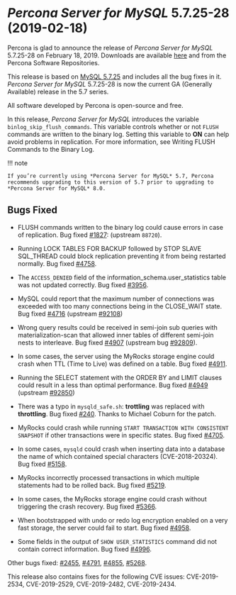 # *Percona Server for MySQL* 5.7.25-28 (2019-02-18)

Percona is glad to announce the release of *Percona Server for MySQL* 5.7.25-28 on
February 18, 2019. Downloads are available [here](http://www.percona.com/downloads/Percona-Server-5.7/Percona-Server-5.7.25-28/)
and from the Percona Software Repositories.

This release is based on [MySQL 5.7.25](http://dev.mysql.com/doc/relnotes/mysql/5.7/en/news-5-7-25.html) and includes
all the bug fixes in it. *Percona Server for MySQL* 5.7.25-28 is now the current GA
(Generally Available) release in the 5.7 series.

All software developed by Percona is open-source and free.

In this release, *Percona Server for MySQL* introduces the variable `binlog_skip_flush_commands`. This variable controls whether or not `FLUSH` commands are written to the binary log. Setting this variable to **ON** can help avoid problems in replication. For more information, see Writing FLUSH Commands to the Binary Log.

!!! note

    If you’re currently using *Percona Server for MySQL* 5.7, Percona recommends upgrading to this version of 5.7 prior to upgrading to *Percona Server for MySQL* 8.0.

## Bugs Fixed

* FLUSH commands written to the binary log could cause errors in case
of replication. Bug fixed [#1827](https://jira.percona.com/browse/PS-1827): (upstream `88720`).

* Running LOCK TABLES FOR BACKUP followed by STOP SLAVE SQL_THREAD
could block replication preventing it from being restarted
normally. Bug fixed [#4758](https://jira.percona.com/browse/PS-4758).

* The `ACCESS_DENIED` field of the
information_schema.user_statistics table was not updated
correctly. Bug fixed [#3956](https://jira.percona.com/browse/PS-3956).

* MySQL could report that the maximum number of connections was
exceeded with too many connections being in the CLOSE_WAIT state. Bug
fixed [#4716](https://jira.percona.com/browse/PS-4716) (upstream [#92108](http://bugs.mysql.com/bug.php?id=92108))

* Wrong query results could be received in semi-join sub queries with
materialization-scan that allowed inner tables of different
semi-join nests to interleave. Bug fixed [#4907](https://jira.percona.com/browse/PS-4907) (upstream bug
[#92809](http://bugs.mysql.com/bug.php?id=92809)).

* In some cases, the server using the MyRocks storage engine could crash
when TTL (Time to Live) was defined on a table. Bug fixed [#4911](https://jira.percona.com/browse/PS-4911).

* Running the SELECT statement with the ORDER BY and
LIMIT clauses could result in a less than optimal performance. Bug
fixed [#4949](https://jira.percona.com/browse/PS-4949) (upstream [#92850](http://bugs.mysql.com/bug.php?id=92850))

* There was a typo in `mysqld_safe.sh`: **trottling** was replaced
with **throttling**. Bug fixed [#240](https://jira.percona.com/browse/PS-240). Thanks to Michael
Coburn for the patch.

* MyRocks could crash while running `START TRANSACTION WITH
CONSISTENT SNAPSHOT` if other transactions were in specific
states. Bug fixed [#4705](https://jira.percona.com/browse/PS-4705).

* In some cases, `mysqld` could crash when inserting data into a
database the name of which contained special characters (CVE-2018-20324). Bug fixed
[#5158](https://jira.percona.com/browse/PS-5158).

* MyRocks incorrectly processed transactions in which multiple
statements had to be rolled back.  Bug fixed [#5219](https://jira.percona.com/browse/PS-5219).

* In some cases, the MyRocks storage engine could crash without triggering the
crash recovery. Bug fixed [#5366](https://jira.percona.com/browse/PS-5366).

* When bootstrapped with undo or redo log encryption enabled on a very fast
storage, the server could fail to start. Bug fixed [#4958](https://jira.percona.com/browse/PS-4958).

* Some fields in the output of `SHOW USER_STATISTICS` command did
not contain correct information. Bug fixed [#4996](https://jira.percona.com/browse/PS-4996).

Other bugs fixed:
[#2455](https://jira.percona.com/browse/PS-2455),
[#4791](https://jira.percona.com/browse/PS-4791),
[#4855](https://jira.percona.com/browse/PS-4855),
[#5268](https://jira.percona.com/browse/PS-5268).

This release also contains fixes for the following CVE issues:
CVE-2019-2534,
CVE-2019-2529,
CVE-2019-2482,
CVE-2019-2434.